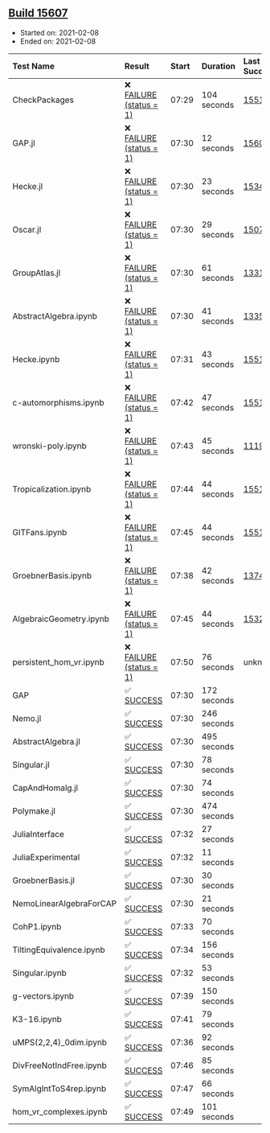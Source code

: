 ## [Build 15607](https://oscarci.mathematik.uni-kl.de/job/oscar/15607/)

* Started on: 2021-02-08
* Ended on: 2021-02-08

| Test Name    | Result | Start | Duration | Last Success | First Failure |
|:-------------|:-------|:------|:---------|:-------------|:--------------|
| CheckPackages | ❌ [FAILURE (status = 1)](https://oscarci.mathematik.uni-kl.de/job/oscar/15607/artifact/logs/build-15607/CheckPackages.log) | 07:29 | 104 seconds | [15514](https://oscarci.mathematik.uni-kl.de/job/oscar/15514/) | [15515](https://oscarci.mathematik.uni-kl.de/job/oscar/15515/) |
| GAP.jl | ❌ [FAILURE (status = 1)](https://oscarci.mathematik.uni-kl.de/job/oscar/15607/artifact/logs/build-15607/GAP.jl.log) | 07:30 | 12 seconds | [15606](https://oscarci.mathematik.uni-kl.de/job/oscar/15606/) | [15607](https://oscarci.mathematik.uni-kl.de/job/oscar/15607/) |
| Hecke.jl | ❌ [FAILURE (status = 1)](https://oscarci.mathematik.uni-kl.de/job/oscar/15607/artifact/logs/build-15607/Hecke.jl.log) | 07:30 | 23 seconds | [15344](https://oscarci.mathematik.uni-kl.de/job/oscar/15344/) | [15348](https://oscarci.mathematik.uni-kl.de/job/oscar/15348/) |
| Oscar.jl | ❌ [FAILURE (status = 1)](https://oscarci.mathematik.uni-kl.de/job/oscar/15607/artifact/logs/build-15607/Oscar.jl.log) | 07:30 | 29 seconds | [15079](https://oscarci.mathematik.uni-kl.de/job/oscar/15079/) | [15080](https://oscarci.mathematik.uni-kl.de/job/oscar/15080/) |
| GroupAtlas.jl | ❌ [FAILURE (status = 1)](https://oscarci.mathematik.uni-kl.de/job/oscar/15607/artifact/logs/build-15607/GroupAtlas.jl.log) | 07:30 | 61 seconds | [13311](https://oscarci.mathematik.uni-kl.de/job/oscar/13311/) | [13312](https://oscarci.mathematik.uni-kl.de/job/oscar/13312/) |
| AbstractAlgebra.ipynb | ❌ [FAILURE (status = 1)](https://oscarci.mathematik.uni-kl.de/job/oscar/15607/artifact/logs/build-15607/AbstractAlgebra.ipynb.log) | 07:30 | 41 seconds | [13355](https://oscarci.mathematik.uni-kl.de/job/oscar/13355/) | [13356](https://oscarci.mathematik.uni-kl.de/job/oscar/13356/) |
| Hecke.ipynb | ❌ [FAILURE (status = 1)](https://oscarci.mathematik.uni-kl.de/job/oscar/15607/artifact/logs/build-15607/Hecke.ipynb.log) | 07:31 | 43 seconds | [15514](https://oscarci.mathematik.uni-kl.de/job/oscar/15514/) | [15515](https://oscarci.mathematik.uni-kl.de/job/oscar/15515/) |
| c-automorphisms.ipynb | ❌ [FAILURE (status = 1)](https://oscarci.mathematik.uni-kl.de/job/oscar/15607/artifact/logs/build-15607/c-automorphisms.ipynb.log) | 07:42 | 47 seconds | [15514](https://oscarci.mathematik.uni-kl.de/job/oscar/15514/) | [15515](https://oscarci.mathematik.uni-kl.de/job/oscar/15515/) |
| wronski-poly.ipynb | ❌ [FAILURE (status = 1)](https://oscarci.mathematik.uni-kl.de/job/oscar/15607/artifact/logs/build-15607/wronski-poly.ipynb.log) | 07:43 | 45 seconds | [11192](https://oscarci.mathematik.uni-kl.de/job/oscar/11192/) | [11193](https://oscarci.mathematik.uni-kl.de/job/oscar/11193/) |
| Tropicalization.ipynb | ❌ [FAILURE (status = 1)](https://oscarci.mathematik.uni-kl.de/job/oscar/15607/artifact/logs/build-15607/Tropicalization.ipynb.log) | 07:44 | 44 seconds | [15514](https://oscarci.mathematik.uni-kl.de/job/oscar/15514/) | [15515](https://oscarci.mathematik.uni-kl.de/job/oscar/15515/) |
| GITFans.ipynb | ❌ [FAILURE (status = 1)](https://oscarci.mathematik.uni-kl.de/job/oscar/15607/artifact/logs/build-15607/GITFans.ipynb.log) | 07:45 | 44 seconds | [15514](https://oscarci.mathematik.uni-kl.de/job/oscar/15514/) | [15515](https://oscarci.mathematik.uni-kl.de/job/oscar/15515/) |
| GroebnerBasis.ipynb | ❌ [FAILURE (status = 1)](https://oscarci.mathematik.uni-kl.de/job/oscar/15607/artifact/logs/build-15607/GroebnerBasis.ipynb.log) | 07:38 | 42 seconds | [13748](https://oscarci.mathematik.uni-kl.de/job/oscar/13748/) | [13749](https://oscarci.mathematik.uni-kl.de/job/oscar/13749/) |
| AlgebraicGeometry.ipynb | ❌ [FAILURE (status = 1)](https://oscarci.mathematik.uni-kl.de/job/oscar/15607/artifact/logs/build-15607/AlgebraicGeometry.ipynb.log) | 07:45 | 44 seconds | [15322](https://oscarci.mathematik.uni-kl.de/job/oscar/15322/) | [15323](https://oscarci.mathematik.uni-kl.de/job/oscar/15323/) |
| persistent_hom_vr.ipynb | ❌ [FAILURE (status = 1)](https://oscarci.mathematik.uni-kl.de/job/oscar/15607/artifact/logs/build-15607/persistent_hom_vr.ipynb.log) | 07:50 | 76 seconds | unknown | unknown |
| GAP | ✅ [SUCCESS](https://oscarci.mathematik.uni-kl.de/job/oscar/15607/artifact/logs/build-15607/GAP.log) | 07:30 | 172 seconds |  |  |
| Nemo.jl | ✅ [SUCCESS](https://oscarci.mathematik.uni-kl.de/job/oscar/15607/artifact/logs/build-15607/Nemo.jl.log) | 07:30 | 246 seconds |  |  |
| AbstractAlgebra.jl | ✅ [SUCCESS](https://oscarci.mathematik.uni-kl.de/job/oscar/15607/artifact/logs/build-15607/AbstractAlgebra.jl.log) | 07:30 | 495 seconds |  |  |
| Singular.jl | ✅ [SUCCESS](https://oscarci.mathematik.uni-kl.de/job/oscar/15607/artifact/logs/build-15607/Singular.jl.log) | 07:30 | 78 seconds |  |  |
| CapAndHomalg.jl | ✅ [SUCCESS](https://oscarci.mathematik.uni-kl.de/job/oscar/15607/artifact/logs/build-15607/CapAndHomalg.jl.log) | 07:30 | 74 seconds |  |  |
| Polymake.jl | ✅ [SUCCESS](https://oscarci.mathematik.uni-kl.de/job/oscar/15607/artifact/logs/build-15607/Polymake.jl.log) | 07:30 | 474 seconds |  |  |
| JuliaInterface | ✅ [SUCCESS](https://oscarci.mathematik.uni-kl.de/job/oscar/15607/artifact/logs/build-15607/JuliaInterface.log) | 07:32 | 27 seconds |  |  |
| JuliaExperimental | ✅ [SUCCESS](https://oscarci.mathematik.uni-kl.de/job/oscar/15607/artifact/logs/build-15607/JuliaExperimental.log) | 07:32 | 11 seconds |  |  |
| GroebnerBasis.jl | ✅ [SUCCESS](https://oscarci.mathematik.uni-kl.de/job/oscar/15607/artifact/logs/build-15607/GroebnerBasis.jl.log) | 07:30 | 30 seconds |  |  |
| NemoLinearAlgebraForCAP | ✅ [SUCCESS](https://oscarci.mathematik.uni-kl.de/job/oscar/15607/artifact/logs/build-15607/NemoLinearAlgebraForCAP.log) | 07:30 | 21 seconds |  |  |
| CohP1.ipynb | ✅ [SUCCESS](https://oscarci.mathematik.uni-kl.de/job/oscar/15607/artifact/logs/build-15607/CohP1.ipynb.log) | 07:33 | 70 seconds |  |  |
| TiltingEquivalence.ipynb | ✅ [SUCCESS](https://oscarci.mathematik.uni-kl.de/job/oscar/15607/artifact/logs/build-15607/TiltingEquivalence.ipynb.log) | 07:34 | 156 seconds |  |  |
| Singular.ipynb | ✅ [SUCCESS](https://oscarci.mathematik.uni-kl.de/job/oscar/15607/artifact/logs/build-15607/Singular.ipynb.log) | 07:32 | 53 seconds |  |  |
| g-vectors.ipynb | ✅ [SUCCESS](https://oscarci.mathematik.uni-kl.de/job/oscar/15607/artifact/logs/build-15607/g-vectors.ipynb.log) | 07:39 | 150 seconds |  |  |
| K3-16.ipynb | ✅ [SUCCESS](https://oscarci.mathematik.uni-kl.de/job/oscar/15607/artifact/logs/build-15607/K3-16.ipynb.log) | 07:41 | 79 seconds |  |  |
| uMPS(2,2,4)_0dim.ipynb | ✅ [SUCCESS](https://oscarci.mathematik.uni-kl.de/job/oscar/15607/artifact/logs/build-15607/uMPS-2-2-4-_0dim.ipynb.log) | 07:36 | 92 seconds |  |  |
| DivFreeNotIndFree.ipynb | ✅ [SUCCESS](https://oscarci.mathematik.uni-kl.de/job/oscar/15607/artifact/logs/build-15607/DivFreeNotIndFree.ipynb.log) | 07:46 | 85 seconds |  |  |
| SymAlgIntToS4rep.ipynb | ✅ [SUCCESS](https://oscarci.mathematik.uni-kl.de/job/oscar/15607/artifact/logs/build-15607/SymAlgIntToS4rep.ipynb.log) | 07:47 | 66 seconds |  |  |
| hom_vr_complexes.ipynb | ✅ [SUCCESS](https://oscarci.mathematik.uni-kl.de/job/oscar/15607/artifact/logs/build-15607/hom_vr_complexes.ipynb.log) | 07:49 | 101 seconds |  |  |
